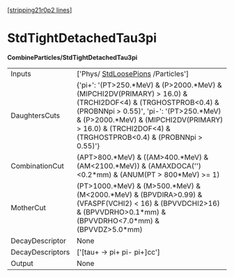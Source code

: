 [[stripping21r0p2 lines]](./stripping21r0p2-commonparticles)

# StdTightDetachedTau3pi

**CombineParticles/StdTightDetachedTau3pi**

|                  |                                                                                                                                                                                                                                                                              |
|------------------|------------------------------------------------------------------------------------------------------------------------------------------------------------------------------------------------------------------------------------------------------------------------------|
| Inputs           | ['Phys/ [StdLoosePions](./stripping21r0p2-stdloosepions) /Particles']                                                                                                                                                                                                      |
| DaughtersCuts    | {'pi+': '(PT\>250.\*MeV) & (P\>2000.\*MeV) & (MIPCHI2DV(PRIMARY) \> 16.0) & (TRCHI2DOF\<4) & (TRGHOSTPROB\<0.4) & (PROBNNpi \> 0.55)', 'pi-': '(PT\>250.\*MeV) & (P\>2000.\*MeV) & (MIPCHI2DV(PRIMARY) \> 16.0) & (TRCHI2DOF\<4) & (TRGHOSTPROB\<0.4) & (PROBNNpi \> 0.55)'} |
| CombinationCut   | (APT\>800.\*MeV) & ((AM\>400.\*MeV) & (AM\<2100.\*MeV)) & (AMAXDOCA('')\<0.2\*mm) & (ANUM(PT \> 800\*MeV) \>= 1)                                                                                                                                                             |
| MotherCut        | (PT\>1000.\*MeV) & (M\>500.\*MeV) & (M\<2000.\*MeV) & (BPVDIRA\>0.99) & (VFASPF(VCHI2) \< 16) & (BPVVDCHI2\>16) & (BPVVDRHO\>0.1\*mm) & (BPVVDRHO\<7.0\*mm) & (BPVVDZ\>5.0\*mm)                                                                                              |
| DecayDescriptor  | None                                                                                                                                                                                                                                                                         |
| DecayDescriptors | ['[tau+ -\> pi+ pi- pi+]cc']                                                                                                                                                                                                                                             |
| Output           | None                                                                                                                                                                                                                                                                         |
